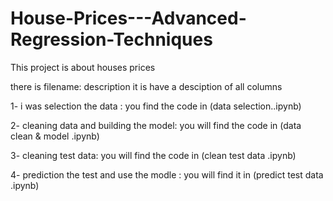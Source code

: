 
 # House-Prices---Advanced-Regression-Techniques 

This project is about houses prices 

there is filename: description  it is have a desciption of all columns 

 1-   i was selection the data :    you find  the code  in (data selection..ipynb)
 
 2-   cleaning data and building the model:     you will find  the code in (data clean & model .ipynb)
 
 3-   cleaning test data:      you will find the code in (clean test data .ipynb)
 
 4-   prediction the test and use the modle :     you will find it in (predict test data .ipynb)
